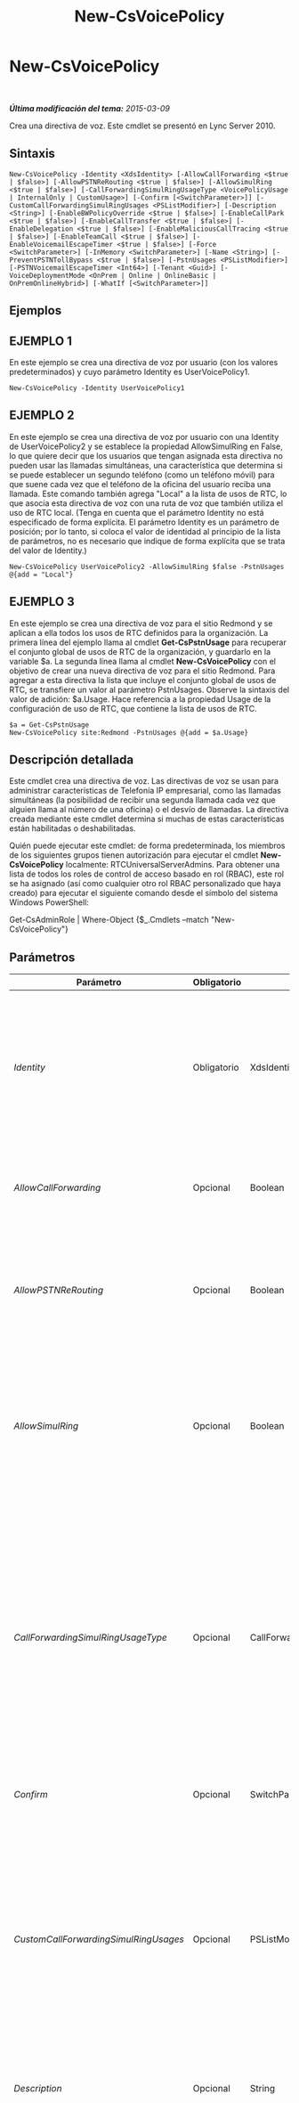 ﻿---
title: New-CsVoicePolicy
TOCTitle: New-CsVoicePolicy
ms:assetid: 3852de89-a604-437a-9fdf-3597b88ce13d
ms:mtpsurl: https://technet.microsoft.com/es-es/library/Gg425856(v=OCS.15)
ms:contentKeyID: 48274927
ms.date: 01/07/2017
mtps_version: v=OCS.15
ms.translationtype: HT
---

# New-CsVoicePolicy

 

_**Última modificación del tema:** 2015-03-09_

Crea una directiva de voz. Este cmdlet se presentó en Lync Server 2010.

## Sintaxis

    New-CsVoicePolicy -Identity <XdsIdentity> [-AllowCallForwarding <$true | $false>] [-AllowPSTNReRouting <$true | $false>] [-AllowSimulRing <$true | $false>] [-CallForwardingSimulRingUsageType <VoicePolicyUsage | InternalOnly | CustomUsage>] [-Confirm [<SwitchParameter>]] [-CustomCallForwardingSimulRingUsages <PSListModifier>] [-Description <String>] [-EnableBWPolicyOverride <$true | $false>] [-EnableCallPark <$true | $false>] [-EnableCallTransfer <$true | $false>] [-EnableDelegation <$true | $false>] [-EnableMaliciousCallTracing <$true | $false>] [-EnableTeamCall <$true | $false>] [-EnableVoicemailEscapeTimer <$true | $false>] [-Force <SwitchParameter>] [-InMemory <SwitchParameter>] [-Name <String>] [-PreventPSTNTollBypass <$true | $false>] [-PstnUsages <PSListModifier>] [-PSTNVoicemailEscapeTimer <Int64>] [-Tenant <Guid>] [-VoiceDeploymentMode <OnPrem | Online | OnlineBasic | OnPremOnlineHybrid>] [-WhatIf [<SwitchParameter>]]

## Ejemplos

## EJEMPLO 1

En este ejemplo se crea una directiva de voz por usuario (con los valores predeterminados) y cuyo parámetro Identity es UserVoicePolicy1.

    New-CsVoicePolicy -Identity UserVoicePolicy1

## EJEMPLO 2

En este ejemplo se crea una directiva de voz por usuario con una Identity de UserVoicePolicy2 y se establece la propiedad AllowSimulRing en False, lo que quiere decir que los usuarios que tengan asignada esta directiva no pueden usar las llamadas simultáneas, una característica que determina si se puede establecer un segundo teléfono (como un teléfono móvil) para que suene cada vez que el teléfono de la oficina del usuario reciba una llamada. Este comando también agrega "Local" a la lista de usos de RTC, lo que asocia esta directiva de voz con una ruta de voz que también utiliza el uso de RTC local. (Tenga en cuenta que el parámetro Identity no está especificado de forma explícita. El parámetro Identity es un parámetro de posición; por lo tanto, si coloca el valor de identidad al principio de la lista de parámetros, no es necesario que indique de forma explícita que se trata del valor de Identity.)

    New-CsVoicePolicy UserVoicePolicy2 -AllowSimulRing $false -PstnUsages @{add = "Local"}

## EJEMPLO 3

En este ejemplo se crea una directiva de voz para el sitio Redmond y se aplican a ella todos los usos de RTC definidos para la organización. La primera línea del ejemplo llama al cmdlet **Get-CsPstnUsage** para recuperar el conjunto global de usos de RTC de la organización, y guardarlo en la variable $a. La segunda línea llama al cmdlet **New-CsVoicePolicy** con el objetivo de crear una nueva directiva de voz para el sitio Redmond. Para agregar a esta directiva la lista que incluye el conjunto global de usos de RTC, se transfiere un valor al parámetro PstnUsages. Observe la sintaxis del valor de adición: $a.Usage. Hace referencia a la propiedad Usage de la configuración de uso de RTC, que contiene la lista de usos de RTC.

    $a = Get-CsPstnUsage
    New-CsVoicePolicy site:Redmond -PstnUsages @{add = $a.Usage}

## Descripción detallada

Este cmdlet crea una directiva de voz. Las directivas de voz se usan para administrar características de Telefonía IP empresarial, como las llamadas simultáneas (la posibilidad de recibir una segunda llamada cada vez que alguien llama al número de una oficina) o el desvío de llamadas. La directiva creada mediante este cmdlet determina si muchas de estas características están habilitadas o deshabilitadas.

Quién puede ejecutar este cmdlet: de forma predeterminada, los miembros de los siguientes grupos tienen autorización para ejecutar el cmdlet **New-CsVoicePolicy** localmente: RTCUniversalServerAdmins. Para obtener una lista de todos los roles de control de acceso basado en rol (RBAC), este rol se ha asignado (así como cualquier otro rol RBAC personalizado que haya creado) para ejecutar el siguiente comando desde el símbolo del sistema Windows PowerShell:

Get-CsAdminRole | Where-Object {$\_.Cmdlets –match "New-CsVoicePolicy"}

## Parámetros


<table>
<colgroup>
<col style="width: 25%" />
<col style="width: 25%" />
<col style="width: 25%" />
<col style="width: 25%" />
</colgroup>
<thead>
<tr class="header">
<th>Parámetro</th>
<th>Obligatorio</th>
<th>Tipo</th>
<th>Descripción</th>
</tr>
</thead>
<tbody>
<tr class="odd">
<td><p><em>Identity</em></p></td>
<td><p>Obligatorio</p></td>
<td><p>XdsIdentity</p></td>
<td><p>Identificador único que especifica el ámbito o el nombre de la directiva. Los valores válidos para este cmdlet son site:&lt;nombre del sitio&gt; (donde &lt;nombre del sitio&gt; es el nombre del sitio de Lync Server al que se aplica esta directiva, por ejemplo, site:Redmond) y una cadena que designa una directiva por usuario, por ejemplo, RedmondVoicePolicy. Existe una directiva global de manera predeterminada.</p></td>
</tr>
<tr class="even">
<td><p><em>AllowCallForwarding</em></p></td>
<td><p>Opcional</p></td>
<td><p>Boolean</p></td>
<td><p>Si este parámetro está establecido en True, las llamadas pueden desviarse. Si está definido en False, las llamadas no pueden desviarse.</p>
<p>Valor predeterminado: True</p></td>
</tr>
<tr class="odd">
<td><p><em>AllowPSTNReRouting</em></p></td>
<td><p>Opcional</p></td>
<td><p>Boolean</p></td>
<td><p>Si este parámetro está establecido en True, las llamadas a números internos de otro grupo de servidores se enrutarán a través de la red telefónica conmutada pública si el grupo de servidores o red WAN no está disponible.</p>
<p>Valor predeterminado: True</p></td>
</tr>
<tr class="even">
<td><p><em>AllowSimulRing</em></p></td>
<td><p>Opcional</p></td>
<td><p>Boolean</p></td>
<td><p>Las llamadas simultáneas son una característica que permite que varios teléfonos reciban una misma llamada al marcar un solo número. Al definir este parámetro en True, se habilita esta característica. Si el parámetro está establecido en False, no se podrán configurar llamadas simultáneas para ningún usuario que esté asignado a esta directiva.</p>
<p>Valor predeterminado: True</p></td>
</tr>
<tr class="odd">
<td><p><em>CallForwardingSimulRingUsageType</em></p></td>
<td><p>Opcional</p></td>
<td><p>CallForwardingSimulRingUsageType</p></td>
<td><p>Proporciona un modo de que los administradores gestionen el desvío de llamadas y las llamadas simultáneas. Los valores permitidos son:</p>
<p>* VoicePolicyUsage: el uso de la directiva de voz predeterminado se destina a administrar el desvío de llamadas y las llamadas simultáneas en todos los casos. Es el valor predeterminado.</p>
<p>* InternalOnly: el desvío de llamadas y las llamadas simultáneas se limitan a las llamadas realizadas de un usuario de Lync a otro.</p>
<p>* CustomUsage. Se aplicará un uso de RTC personalizado para administrar el desvío de llamadas y las llamadas simultáneas. Este uso debe especificarse con el parámetro CustomCallForwardingSimulRingUsages.</p></td>
</tr>
<tr class="even">
<td><p><em>Confirm</em></p></td>
<td><p>Opcional</p></td>
<td><p>SwitchParameter</p></td>
<td><p>Se le pedirá confirmación antes de ejecutar el comando.</p></td>
</tr>
<tr class="odd">
<td><p><em>CustomCallForwardingSimulRingUsages</em></p></td>
<td><p>Opcional</p></td>
<td><p>PSListModifier</p></td>
<td><p>Uso de RTC personalizado que se aplica para administrar el desvío de llamadas y las llamadas simultáneas. Para agregar un uso personalizado a la directiva de voz, use una sintaxis similar a esta:</p>
<p>-CustomCallForwardingSimulRingUsages @{Add=&quot;RedmondPstnUsage&quot;}</p>
<p>Para quitar un uso personalizado, use esta sintaxis:</p>
<p>-CustomCallForwardingSimulRingUsages @{Remove=&quot;RedmondPstnUsage&quot;}</p>
<p>Tenga en cuenta que el uso debe existir antes de que se pueda usar con el parámetro CustomCallForwardingSimulRingUsages.</p></td>
</tr>
<tr class="even">
<td><p><em>Description</em></p></td>
<td><p>Opcional</p></td>
<td><p>String</p></td>
<td><p>Una descripción de la directiva de voz.</p>
<p>Longitud máxima: 1040 caracteres.</p></td>
</tr>
<tr class="odd">
<td><p><em>EnableBWPolicyOverride</em></p></td>
<td><p>Opcional</p></td>
<td><p>Boolean</p></td>
<td><p>Las directivas se pueden definir para administrar la configuración de red, incluida la limitación del ancho de banda. Al definir este parámetro en True, se permite la invalidación de las directivas. Es decir, si es True, no se realizarán comprobaciones de ancho de banda y las llamadas se realizarán al margen de la configuración de control de admisión de llamadas (CAC).</p>
<p>Valor predeterminado: False</p></td>
</tr>
<tr class="even">
<td><p><em>EnableCallPark</em></p></td>
<td><p>Opcional</p></td>
<td><p>Boolean</p></td>
<td><p>La aplicación Aplicación de estacionamiento de llamadas permite retener o estacionar una llamada de un número determinado de un intervalo de números para recuperarla más tarde. Al definir este parámetro en True, se habilita esta aplicación. Si está definido en False, los usuarios que estén asignados a esta directiva no podrán estacionar llamadas que se hayan marcado para su número de teléfono.</p>
<p>Valor predeterminado: False</p></td>
</tr>
<tr class="odd">
<td><p><em>EnableCallTransfer</em></p></td>
<td><p>Opcional</p></td>
<td><p>Boolean</p></td>
<td><p>Determina si las llamadas se pueden transferir a otro número. Si este parámetro está definido en True, las llamadas pueden transferirse; si está definido en False, las llamadas no pueden transferirse.</p>
<p>Valor predeterminado: True</p></td>
</tr>
<tr class="even">
<td><p><em>EnableDelegation</em></p></td>
<td><p>Opcional</p></td>
<td><p>Boolean</p></td>
<td><p>La delegación de llamadas permite a un usuario responder a las llamadas por otro usuario o realizar llamadas en nombre de otro usuario. Por ejemplo, un coordinador puede configurar la delegación de llamadas para que tanto su teléfono como el de un administrador reciban todas las llamadas entrantes. Al definir este parámetro en True, los usuarios con esta directiva pueden definir la delegación de llamadas. Al definir este parámetro en False, se deshabilita la delegación de llamadas.</p>
<p>Valor predeterminado: True</p></td>
</tr>
<tr class="odd">
<td><p><em>EnableMaliciousCallTracing</em></p></td>
<td><p>Opcional</p></td>
<td><p>Boolean</p></td>
<td><p>La grabación de llamadas malintencionadas es una opción estándar que se proporciona para grabar las llamadas que un usuario designe como malintencionadas. Las llamadas se pueden grabar aunque el ID del autor de la llamada esté bloqueado. La grabación solo está disponible para las autoridades apropiadas y, en ningún caso, para el usuario. Al definir esta propiedad en True, se habilita la posibilidad de establecer una grabación en las llamadas malintencionadas.</p>
<p>Valor predeterminado: False</p></td>
</tr>
<tr class="even">
<td><p><em>EnableTeamCall</em></p></td>
<td><p>Opcional</p></td>
<td><p>Boolean</p></td>
<td><p>La llamada de equipo permite a un usuario designar un grupo de usuarios cuyos teléfonos sonarán cuando el número del usuario reciba una llamada. Esta característica es útil en los equipos donde, por ejemplo, cualquiera de los miembros del equipo puede responder a las llamadas entrantes de clientes. Al definir este parámetro en True, se habilita esta característica.</p>
<p>Valor predeterminado: True</p></td>
</tr>
<tr class="odd">
<td><p><em>EnableVoicemailEscapeTimer</em></p></td>
<td><p>Opcional</p></td>
<td><p>Boolean</p></td>
<td><p>Cuando se establece en True, las llamadas realizadas a un dispositivo móvil sin respuesta se enrutarán al correo de voz de la organización en vez del correo de voz del proveedor del dispositivo móvil. Si se contesta una llamada &quot;demasiado pronto&quot; (es decir, antes de que haya pasado el valor configurado para la propiedad PSTNVoicemailEscapeTimer), se dará por supuesto que el dispositivo móvil no está disponible y se enrutará la llamada al correo de voz de la organización.</p>
<p>El valor predeterminado es False.</p></td>
</tr>
<tr class="even">
<td><p><em>Force</em></p></td>
<td><p>Opcional</p></td>
<td><p>SwitchParameter</p></td>
<td><p>Suprime las preguntas de confirmación que aparecerían antes de realizar cambios.</p></td>
</tr>
<tr class="odd">
<td><p><em>InMemory</em></p></td>
<td><p>Opcional</p></td>
<td><p>SwitchParameter</p></td>
<td><p>Crea una referencia de objeto sin confirmar realmente el objeto como cambio permanente. Si se asigna la salida de este cmdlet llamado con este parámetro en una variable, puede realizar cambios en las propiedades de la referencia del objeto y después confirmar estos cambios, llamando a este conjunto coincidente de cmdlet, - cmdlet.</p></td>
</tr>
<tr class="even">
<td><p><em>Name</em></p></td>
<td><p>Opcional</p></td>
<td><p>String</p></td>
<td><p>Un nombre para mostrar que identifica a esta directiva.</p>
<p>Valor predeterminado: DefaultPolicy</p></td>
</tr>
<tr class="odd">
<td><p><em>PreventPSTNTollBypass</em></p></td>
<td><p>Opcional</p></td>
<td><p>Boolean</p></td>
<td><p>Las tarifas RTC se conocen más habitualmente como tarifas de larga distancia. En algunas ocasiones, las organizaciones pueden omitir estas tarifas mediante la implementación de una solución de voz sobre IP (VoIP), que permite a las sucursales conectarse mediante llamadas en red. Al definir este parámetro en True, las llamadas se enviarán a través de la RTC y se incurrirá en gastos, en lugar de establecer la conexión a través de la red y omitir las tarifas.</p>
<p>Valor predeterminado: False</p></td>
</tr>
<tr class="even">
<td><p><em>PstnUsages</em></p></td>
<td><p>Opcional</p></td>
<td><p>PSListModifier</p></td>
<td><p>Una lista de usos de RTC disponibles para esta directiva. El uso de RTC vincula una directiva de voz con una ruta telefónica.</p>
<p>Puede poner cualquier valor de cadena en esta lista siempre que dicho valor esté incluido en la lista global actual de usos de RTC. (No están permitidas las cadenas duplicadas. Todas las cadenas deben ser únicas.) La lista de usos de RTC se puede recuperar mediante una llamada al cmdlet <strong>Get-CsPstnUsage</strong>.</p>
<p>De forma predeterminada, esta lista está vacía. Si no proporciona un valor para este parámetro, recibirá un mensaje de advertencia donde se indicará que los usuarios a los que se otorgue esta directiva no podrán realizar llamadas RTC salientes.</p></td>
</tr>
<tr class="odd">
<td><p><em>PSTNVoicemailEscapeTimer</em></p></td>
<td><p>Opcional</p></td>
<td><p>Int64</p></td>
<td><p>Tiempo necesario (en milisegundos) para determinar si una llamada se ha contestado &quot;demasiado pronto&quot;. Si se recibe una respuesta en este intervalo de tiempo, Lync Server dará por supuesto que el dispositivo móvil no está disponible y cambiará automáticamente la llamada al correo de voz de la organización. Si no hay respuesta antes de que transcurra el intervalo especificado, se permitirá que continúe la llamada. El valor predeterminado es de 1.500 milisegundos.</p></td>
</tr>
<tr class="even">
<td><p><em>Tenant</em></p></td>
<td><p>Opcional</p></td>
<td><p>Guid</p></td>
<td><p>Identificador único global (GUID) de la cuenta de inquilino de Skype Empresarial Online para la que se está creando la nueva directiva de voz. Por ejemplo:</p>
<p>–Tenant &quot;38aad667-af54-4397-aaa7-e94c79ec2308&quot;</p>
<p>Puede devolver el Id. de inquilino de cada uno de sus inquilinos ejecutando este comando:</p>
<p>Get-CsTenant | Select-Object Nombre para mostrar, Id. de inquilino</p></td>
</tr>
<tr class="odd">
<td><p><em>VoiceDeploymentMode</em></p></td>
<td><p>Opcional</p></td>
<td><p>VoiceDeploymentMode</p></td>
<td><p>Los valores permitidos son:</p>
<p>* OnPrem</p>
<p>* Online</p>
<p>* OnlineBasic</p>
<p>* OnPremOnlineHybrid</p>
<p>El valor predeterminado es OnPrem.</p></td>
</tr>
<tr class="even">
<td><p><em>WhatIf</em></p></td>
<td><p>Opcional</p></td>
<td><p>SwitchParameter</p></td>
<td><p>Describe qué sucedería si se ejecutara el comando sin ejecutarlo realmente.</p></td>
</tr>
</tbody>
</table>


## Tipos de entrada

Ninguno.

## Tipos de valores devueltos

Este cmdlet crea una instancia del objeto Microsoft.Rtc.Management.WritableConfig.Voice.VoicePolicy.

## Vea también

#### Otros recursos

[Remove-CsVoicePolicy](remove-csvoicepolicy.md)  
[Set-CsVoicePolicy](set-csvoicepolicy.md)  
[Get-CsVoicePolicy](get-csvoicepolicy.md)  
[Grant-CsVoicePolicy](grant-csvoicepolicy.md)  
[Test-CsVoicePolicy](test-csvoicepolicy.md)  
[Get-CsPstnUsage](get-cspstnusage.md)

